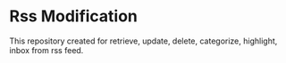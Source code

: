 # Rss Modification
This repository created for retrieve, update, delete, categorize, highlight, inbox from rss feed.
